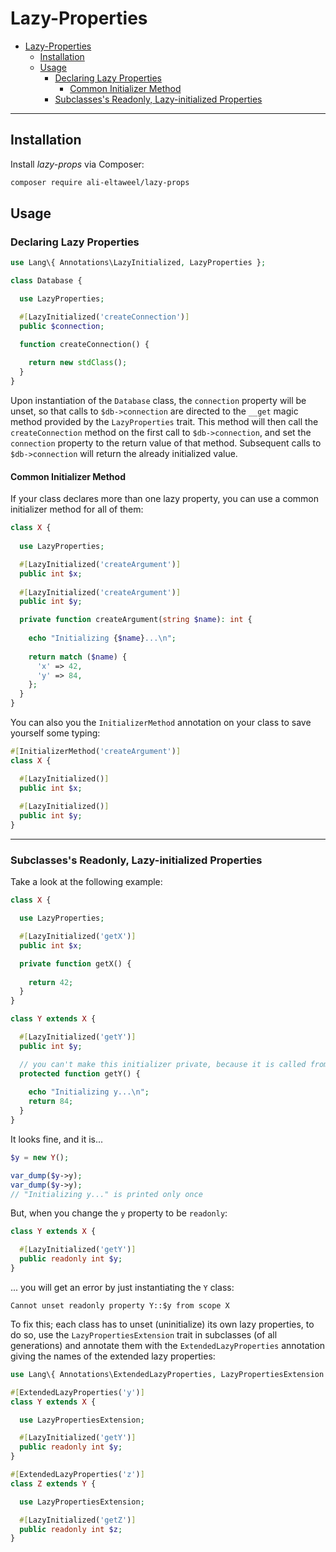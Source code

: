 # Lazy-Properties

- [Lazy-Properties](#lazy-properties)
  - [Installation](#installation)
  - [Usage](#usage)
    - [Declaring Lazy Properties](#declaring-lazy-properties)
      - [Common Initializer Method](#common-initializer-method)
    - [Subclasses's Readonly, Lazy-initialized Properties](#subclassess-readonly-lazy-initialized-properties)

***

## Installation

Install *lazy-props* via Composer:

```bash
composer require ali-eltaweel/lazy-props
```

## Usage

### Declaring Lazy Properties

```php
use Lang\{ Annotations\LazyInitialized, LazyProperties };

class Database {

  use LazyProperties;

  #[LazyInitialized('createConnection')]
  public $connection;

  function createConnection() {
        
    return new stdClass();
  }
}
```

Upon instantiation of the `Database` class, the `connection` property will be unset, so that calls to `$db->connection` are directed to the `__get` magic method provided by the `LazyProperties` trait. This method will then call the `createConnection` method on the first call to `$db->connection`, and set the `connection` property to the return value of that method. Subsequent calls to `$db->connection` will return the already initialized value.

#### Common Initializer Method

If your class declares more than one lazy property, you can use a common initializer method for all of them:

```php
class X {
  
  use LazyProperties;

  #[LazyInitialized('createArgument')]
  public int $x;
  
  #[LazyInitialized('createArgument')]
  public int $y;

  private function createArgument(string $name): int {
      
    echo "Initializing {$name}...\n";
    
    return match ($name) {
      'x' => 42,
      'y' => 84,
    };
  }
}
```

You can also you the `InitializerMethod` annotation on your class to save yourself some typing:

```php
#[InitializerMethod('createArgument')]
class X {

  #[LazyInitialized()]
  public int $x;
  
  #[LazyInitialized()]
  public int $y;
}
```

***

### Subclasses's Readonly, Lazy-initialized Properties

Take a look at the following example:

```php
class X {

  use LazyProperties;

  #[LazyInitialized('getX')]
  public int $x;

  private function getX() {
      
    return 42;
  }
}

class Y extends X {

  #[LazyInitialized('getY')]
  public int $y;

  // you can't make this initializer private, because it is called from the parent class.
  protected function getY() {
    
    echo "Initializing y...\n";
    return 84;
  }
}
```

It looks fine, and it is...

```php
$y = new Y();

var_dump($y->y);
var_dump($y->y);
// "Initializing y..." is printed only once
```

But, when you change the `y` property to be `readonly`:

```php
class Y extends X {

  #[LazyInitialized('getY')]
  public readonly int $y;
}
```

... you will get an error by just instantiating the `Y` class:

```
Cannot unset readonly property Y::$y from scope X 
```

To fix this; each class has to unset (uninitialize) its own lazy properties, to do so, use the `LazyPropertiesExtension` trait in subclasses (of all generations) and annotate them with the `ExtendedLazyProperties` annotation giving the names of the extended lazy properties:

```php
use Lang\{ Annotations\ExtendedLazyProperties, LazyPropertiesExtension };

#[ExtendedLazyProperties('y')]
class Y extends X {

  use LazyPropertiesExtension;

  #[LazyInitialized('getY')]
  public readonly int $y;
}
```

```php
#[ExtendedLazyProperties('z')]
class Z extends Y {

  use LazyPropertiesExtension;

  #[LazyInitialized('getZ')]
  public readonly int $z;
}
```
